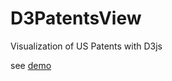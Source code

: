 # D3PatentsView
Visualization of US Patents with D3js

see [demo](https://goulu.github.io/D3PatentsView)